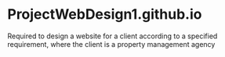 # ProjectWebDesign1.github.io
Required to design a website for a client according to a specified requirement, where the client is a property management agency
